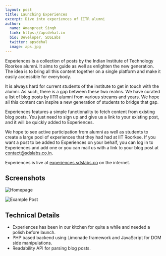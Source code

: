 ```yaml
---
layout: post
title: Launching Experiences
excerpt: Dive into experiences of IITR alumni
author:
  name: Amanpreet Singh
  link: https://apsdehal.in
  bio: Developer, SDSLabs
  twitter: apsdehal
  image: aps.jpg
---
```


Experiences is a collection of posts by the Indian Institute of Technology Roorkee alumni. It aims to guide as well as enlighten the new generation. The idea is to bring all this content together on a single platform and make it easily accessible for everybody.

It is always hard for current students of the institute to get in touch with the alumni. As such, there is a gap between these two realms. We have curated a list of blog posts by IITR alumni from various streams and years. We hope all this content can inspire a new generation of students to bridge that gap.

Experiences features a simple functionality to fetch content from existing blog posts. You just need to sign up and give us a link to your existing post, and it will be quickly added to Experiences.

We hope to see active participation from alumni as well as students to create a large pool of experiences that they had had at IIT Roorkee. If you want a post to be added to Experiences on your behalf, you can log in to Experiences and add one or you can mail us with a link to your blog post at contact@sdslabs.co.in.

Experiences is live at [experiences.sdslabs.co](https://experiences.sdslabs.co) on the internet.

## Screenshots

![Homepage](/images/posts/launching-experiences/homepage.png)

![Example Post](/images/posts/launching-experiences/example_post.png)

## Technical Details

- Experiences has been in our kitchen for quite a while and needed a polish before launch.
- PHP based backend using Limonade framework and JavaScript for DOM side manipulations.
- Readability API for parsing blog posts.
